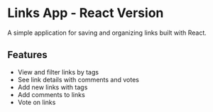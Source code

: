 # Links App - React Version

A simple application for saving and organizing links built with React. 

## Features
- View and filter links by tags
- See link details with comments and votes
- Add new links with tags
- Add comments to links
- Vote on links

